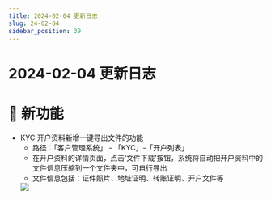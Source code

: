 ```yaml
---
title: 2024-02-04 更新日志
slug: 24-02-04
sidebar_position: 39
---
```



# 2024-02-04 更新日志

# 🎉 新功能

- KYC 开户资料新增一键导出文件的功能
    - 路径：「客户管理系统」 - 「KYC」-「开户列表」
    - 在开户资料的详情页面，点击‘文件下载’按钮，系统将自动把开户资料中的文件信息压缩到一个文件夹中，可自行导出
    - 文件信息包括：证件照片、地址证明、转账证明、开户文件等
    <img src="/assets/SB0ObN77zobm87xM2HqcJcVQn4M.png" src-width="2520" src-height="1362" align="center"/>

